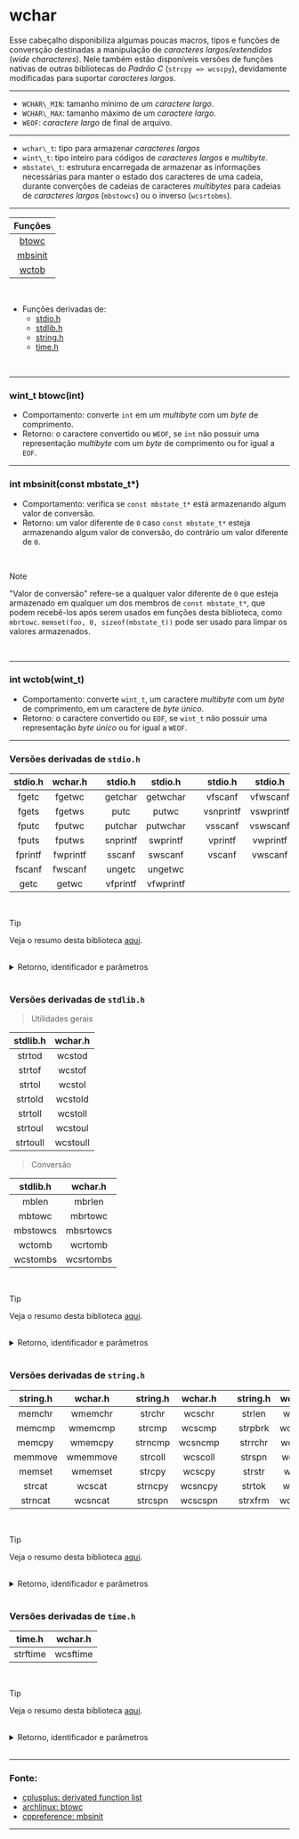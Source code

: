 # wchar
Esse cabeçalho disponibiliza algumas poucas macros, tipos e funções de conversção destinadas a manipulação de *caracteres largos/extendidos* (*wide characteres*). Nele também estão disponíveis versões de funções nativas de outras bibliotecas do *Padrão C* (`strcpy => wcscpy`), devidamente modificadas para suportar *caracteres largos*.

<hr>

* `WCHAR\_MIN`: tamanho mínimo de um *caractere largo*.
* `WCHAR\_MAX`: tamanho máximo de um *caractere largo*.
* `WEOF`: *caractere largo* de final de arquivo.

<hr>

* `wchar\_t`: tipo para armazenar *caracteres largos*
* `wint\_t`: tipo inteiro para códigos de *caracteres largos* e *multibyte*.
* `mbstate\_t`: estrutura encarregada de armazenar as informações necessárias para manter o estado dos caracteres de uma cadeia, durante converções de cadeias de caracteres *multibytes* para cadeias de *caracteres largos* (`mbstowcs`) ou o inverso (`wcsrtobms`).

<hr>

| Funções                 |
| :-:                     |
| <a href="#1">btowc</a>  |
| <a href="#2">mbsinit</a>|
| <a href="#3">wctob</a>  |

<br>

* Funções derivadas de:
	* [stdio.h](#stdio.h)
	* [stdlib.h](#stdlib.h)
	* [string.h](#string.h)
	* [time.h](#time.h)

<br>

<hr>

<h3 id="1">wint_t btowc(int)</h3>

* Comportamento: converte `int` em um *multibyte* com um *byte* de comprimento.
* Retorno: o caractere convertido ou `WEOF`, se `int` não possuir uma representação *multibyte* com um *byte* de comprimento ou for igual a `EOF`.

<hr>

<h3 id="2">int mbsinit(const mbstate_t*)</h3>

* Comportamento: verifica se `const mbstate_t*` está armazenando algum valor de conversão.
* Retorno: um valor diferente de `0` caso `const mbstate_t*` esteja armazenando algum valor de conversão, do contrário um valor diferente de `0`.

<br>

> [!NOTE]
> "Valor de conversão" refere-se a qualquer valor diferente de `0` que esteja armazenado em qualquer um dos membros de `const mbstate_t*`, que podem recebê-los após serem usados em funções desta biblioteca, como `mbrtowc`. `memset(foo, 0, sizeof(mbstate_t))` pode ser usado para limpar os valores armazenados.

<br>

<hr>

<h3 id="3">int wctob(wint_t)</h3>

* Comportamento: converte `wint_t`, um caractere *multibyte* com um *byte* de comprimento, em um caractere de *byte único*.
* Retorno: o caractere convertido ou `EOF`, se `wint_t` não possuir uma representação *byte único* ou for igual a `WEOF`.

<hr>

<h3 id="stdio.h">Versões derivadas de <code>stdio.h</code></h3>

| stdio.h   | wchar.h   |   | stdio.h   | stdio.h   |   | stdio.h   | stdio.h   |
| :-:       | :-:       |:-:| :-:       | :-:       |:-:| :-:       | :-:       |
| fgetc     | fgetwc    |   | getchar   | getwchar  |   | vfscanf   | vfwscanf  |
| fgets     | fgetws    |   | putc      | putwc     |   | vsnprintf | vswprintf |
| fputc     | fputwc    |   | putchar   | putwchar  |   | vsscanf   | vswscanf  |
| fputs     | fputws    |   | snprintf  | swprintf  |   | vprintf   | vwprintf  |
| fprintf   | fwprintf  |   | sscanf    | swscanf   |   | vscanf    | vwscanf   |
| fscanf    | fwscanf   |   | ungetc    | ungetwc   |   |           |           |
| getc      | getwc     |   | vfprintf  | vfwprintf |   |           |           |

<br>

> [!TIP]
> Veja o resumo desta biblioteca [aqui](https://github.com/duckafire/Small_Projects/blob/main/summaries/c/stdio.md).

<br>

<details><summary>Retorno, identificador e parâmetros</summary>

| stdio.h                                           | wchar.h                                                     |
| :--                                               | :--                                                         |
| int fgetc(FILE\*)                                 | wint\_t fgetwc(FILE\*)                                      |
| char\* fgets(char\*, int, FILE\*)                 | wchar\_t\* fgetws(wchar\_t\*, int, FILE\*)                  |
| int fputc(int, FILE\*)                            | wint\_t fputwc(wint\_t, FILE\*)                             |
| int fputs(const char\*, FILE\*)                   | int fputws(const wchar\_t\*, FILE\*)                        |
| int fprintf(FILE\*, const char\*, ...)            | int fwprintf(FILE\*, const wchar\_t\*, ...)                 |
| int fscanf(FILE\*, const char\*, ...)             | int fwscanf(FILE\*, const wchar\_t\*, ...)                  |
| int getc(FILE\*)                                  | wint\_t getwc(FILE\*)                                       |
| int getchar(void)                                 | wint\_t getwchar(void)                                      |
| int putc(int, FILE\*)                             | wint\_t putwc(wint\_t, FILE\*)                              |
| int putchar(int)                                  | int putwchar(wint\_t)                                       |
| int snprintf(char\*, size\_t, const char\*, ...)  | int swprintf(wchar\_t\*, const wchar\_t\*, ...)             |
| int sscanf(const char\*, const char\*, ...)       | int swscanf(const wchar\_t\*, const wchar\_t\*, ...)        |
| int ungetc(int, FILE\*)                           | int ungetwc(wint\_t, FILE\*)                                |
| int vfprintf(FILE\*, const char\*, va\_list)      | int vfwprintf(FILE\*, const wchar\_t\*, va\_list)           |
| int vfscanf(FILE\*, const char\*, va\_list)       | int vfwscanf(FILE\*, const wchar\_t\*, va\_list)            |
| int vsnprintf(char\*, size\_t, const char\*, ...) | int vswprintf(wchar\_t\*, size\_t, const wchar\_t\*, ...)   |
| int vsscanf(const char\*, const char\*, va\_list) | int vswscanf(const wchar\_t\*, const wchar\_t\*, va\_list)  |
| int vprintf(const char\*, ...)                    | int vwprintf(const wchar\_t\*, ...)                         |
| int vscanf(const char \*, ...)                    | int vwscanf(const wchar\_t \*, ...)                         |

</details>

<br>

<h3 id="stdlib.h">Versões derivadas de <code>stdlib.h</code></h3>

> Utilidades gerais

| stdlib.h | wchar.h  |
| :-:      | :-:      |
| strtod   | wcstod   |
| strtof   | wcstof   |
| strtol   | wcstol   |
| strtold  | wcstold  |
| strtoll  | wcstoll  |
| strtoul  | wcstoul  |
| strtoull | wcstoull |

> Conversão

| stdlib.h | wchar.h   |
| :-:      | :-:       |
| mblen    | mbrlen    |
| mbtowc   | mbrtowc   |
| mbstowcs | mbsrtowcs |
| wctomb   | wcrtomb   |
| wcstombs | wcsrtombs |

<br>

> [!TIP]
> Veja o resumo desta biblioteca [aqui](https://github.com/duckafire/Small_Projects/blob/main/summaries/c/stdlib.md).

<br>

<details><summary>Retorno, identificador e parâmetros</summary>

| stdlib.h                                                 | wchar.h                                                          |
| :--                                                      | :--                                                              |
| double strtod(const char\*, char\*\*)                    | double wcstod(const wchar\_t\*, wchar\_t\*\*)                    |
| float strtof(const char\*, char\*\*)                     | float wcstof(const wchar\_t\*, wchar\_t\*\*)                     |
| long strtol(const char\*, char\*\*, int)                 | long wcstol(const wchar\_t\*, wchar\_t\*\*, int)                 |
| long double strtold(const char\*, char\*\*)              | long double wcstold(const wchar\_t\*, wchar\_t\*\*)              |
| long long strtoll(const char\*, char\*\*, int)           | long long wcstoll(const wchar\_t\*, wchar\_t\*\*, int)           |
| unsigned long strtoul(const char\*, char\*\*, int)       | unsigned long wcstoul(const wchar\_t\*, wchar\_t\*\*, int)       |
| unsigned long long strtoull(const char\*, char\*\*, int) | unsigned long long wcstoull(const wchar\_t\*, wchar\_t\*\*, int) |

| stdlib.h                                            | wchar.h                                                              |
| :--                                                 | :--                                                                  |
| int mblen(const char\*, size\_t)                    | size\_t mbrlen(const char\*, size\_t, mbstate\_t\*)                  |
| int mbtowc(wchar\_t\*, const char\*, size\_t)       | size\_t mbrtowc(wchar\_t, const char\*, size\_t, mbstate\_t\*)       |
| size\_t mbstowcs(wchar\_t\*, const char\*, size\_t) | size\_t mbsrtowcs(wchar\_t\*, const char\*\*, size\_t, mbstage\_t\*) |
| int wctomb(char\*, wchar\_t\*)                      | size\_t wcrtomb(char\*, wchar\_t, mbstate\_t\*)                      |
| size\_t wcstombs(char\*, const wchar\_t\*, size\_t) | size\_t wcsrtombs(char\*, const wchar\_t\*\*, size\_t, mbstate\_t\*) |

</details>

<br>

<h3 id="string.h">Versões derivadas de <code>string.h</code></h3>

| string.h | wchar.h |   | string.h | wchar.h |   | string.h | wchar.h |
| :-:      | :-:     |:-:| :-:      | :-:     |:-:| :-:      | :-:     |
| memchr   | wmemchr |   | strchr   | wcschr  |   | strlen   | wcslen  |
| memcmp   | wmemcmp |   | strcmp   | wcscmp  |   | strpbrk  | wcspbrk |
| memcpy   | wmemcpy |   | strncmp  | wcsncmp |   | strrchr  | wcsrchr |
| memmove  | wmemmove|   | strcoll  | wcscoll |   | strspn   | wcsspn  |
| memset   | wmemset |   | strcpy   | wcscpy  |   | strstr   | wcsstr  |
| strcat   | wcscat  |   | strncpy  | wcsncpy |   | strtok   | wcstok  |
| strncat  | wcsncat |   | strcspn  | wcscspn |   | strxfrm  | wcsxfrm |

<br>

> [!TIP]
> Veja o resumo desta biblioteca [aqui](https://github.com/duckafire/Small_Projects/blob/main/summaries/c/string.md).

<br>

<details><summary>Retorno, identificador e parâmetros</summary>

| string.h                                          | wchar.h                                                    |
| :--                                               | :--                                                        |
| void\* memchr (const void\*, int)                 | wchar\_t\* wmemchr (const wchar\_t\*, wchar\_t)            |
| int memcmp (const void\*, const void\*, size\_t)  | int wmemcmp (const wchar\_t\*, const wchar\_t\*, size\_t)  |
| void\* memcpy (void\*, const void\*, size\_t)     | wchar\_t\* wmemcpy (wchar\_t\*, const wchar\_t\*, size\_t) |
| void\* memmove (void\*, const void\*, size\_t)    | wchar\_t\* wmemmove (wchar\_t\*, const wchar\_t\*, size\_t)|
| void\* memset (void\*, int, size\_t)              | wchar\_t\* wmemset (wchar\_t\*, wchar\_t, size\_t)         |
| char\* strcat (char\*, const char\*)              | wchar\_t\* wcscat (wchar\_t\*, const wchar\_t\*)           |
| char\* strncat (char\*, const char\*, size\_t)    | wchar\_t\* wcsncat (wchar\_t\*, const wchar\_t\*, size\_t) |
| char\* strchr (const char\*, int)                 | wchar\_t\* wcschr (const wchar\_t\*, wchar\_t)             |
| int strcmp (const char\*, const char\*)           | int wcscmp (const wchar\_t\*, const wchar\_t\*)            |
| int strncmp (const char\*, const char\*, size\_t) | int wcsncmp (const wchar\_t\*, const wchar\_t\*, size\_t)  |
| int strcoll (const char\*, const char\*)          | int wcscoll (const wchar\_t\*, const wchar\_t\*)           |
| char\* strcpy (char\*, const char\*)              | wchar\_t\* wcscpy (wchar\_t\*, const wchar\_t\*)           |
| char\* strncpy (char\*, const char\*, size\_t)    | wchar\_t\* wcsncpy (wchar\_t\*, const wchar\_t\*, size\_t) |
| size\_t strcspn (const char\*, const char\*)      | size\_t wcscspn (const wchar\_t\*, const wchar\_t\*)       |
| size\_t strlen (const char\*)                     | size\_t wcslen (const wchar\_t\*)                          |
| char\* strpbrk (const char\*, const char\*)       | wchar\_t\* wcspbrk (const wchar\_t\*, const wchar\_t\*)    |
| char\* strrchr (const char\*, int)                | wchar\_t\* wcsrchr (const wchar\_t\*, wchar\_t)            |
| size\_t strspn (const char\*, const char\*)       | size\_t wcsspn (const wchar\_t\*, const wchar\_t\*)        |
| char\* strstr (const char\*, const char\*)        | wchar\_t\* wcsstr (const wchar\_t\*, const wchar\_t\*)     |
| char\* strtok (char\*, const char\*)              | wchar\_t\* wcstok (wchar\_t\*, const wchar\_t\*)           |
| size\_t strxfrm (char\*, const char\*)            | size\_t wcsxfrm (wchar\_t\*, const wchar\_t\*)             |

</details>

<br>

<h3 id="time.h">Versões derivadas de <code>time.h</code></h3>

| time.h   | wchar.h  |
| :-:      | :-:      |
| strftime | wcsftime |

<br>

> [!TIP]
> Veja o resumo desta biblioteca [aqui](https://github.com/duckafire/Small_Projects/blob/main/summaries/c/time.md).

<br>

<details><summary>Retorno, identificador e parâmetros</summary>

| time.h | wchar.h |
| :--    | :--     |
| size\_t strftime(char\*, size\_t, const char\*, const struct tm\*) | size\_t wcsftime (wchar\_t\*, size\_t, const wchar\_t\*, const struct tm\*) |

</details>

<br>

<hr>

### Fonte:
* [cplusplus: derivated function list](https://cplusplus.com/reference/cwchar/ )
* [archlinux: btowc](https://man.archlinux.org/man/extra/man-pages-pt_br/btowc.3.pt_BR )
* [cppreference: mbsinit](https://en.cppreference.com/w/c/string/multibyte/mbsinit )

<hr>
